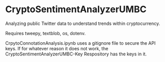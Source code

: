 # CryptoSentimentAnalyzerUMBC
 Analyzing public Twitter data to understand trends within cryptocurrency.
 
 Requires tweepy, textblob, os, dotenv.

 CrpytoConnotationAnalysis.ipynb uses a gitignore file to secure the API keys. If for whatever reason it does not work, the CryptoSentimentAnalyzerUMBC-Key Respository has the keys in it.
